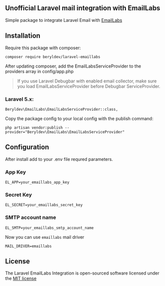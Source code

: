 ## Unofficial Laravel mail integration with EmailLabs
Simple package to integrate Laravel Email with [EmailLabs](http://emaillabs.io)

## Installation

Require this package with composer:

```
composer require beryldev/laravel-emaillabs
```

After updating composer, add the EmailLabsServiceProvider to the providers array in config/app.php
> If you use Laravel Debugbar with enabled email collector, make sure you load EmailLabsServiceProvider before Debugbar ServiceProvider.

### Laravel 5.x:

```
Beryldev\EmailLabs\EmailLabsServiceProvider::class,
```

Copy the package config to your local config with the publish command:

```
php artisan vendor:publish --provider="Beryldev\EmailLabs\EmailLabsServiceProvider"
```

## Configuration

After install add to your .env file requred parameters.

### App Key

```
EL_APP=your_emaillabs_app_key
```

### Secret Key

```
EL_SECRET=your_emaillabs_secret_key
```

### SMTP account name

```
EL_SMTP=your_emaillabs_smtp_account_name
```

Now you can use `emaillabs` mail driver

```
MAIL_DRIVER=emaillabs
```

## License

The Laravel EmailLabs Integration is open-sourced software licensed under the [MIT license](http://opensource.org/licenses/MIT)